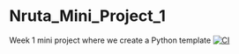 # Nruta_Mini_Project_1
Week 1 mini project where we create a Python template
[![CI](https://github.com/nogibjj/Nruta_Mini_Project_1/actions/workflows/hello.yml/badge.svg)](https://github.com/nogibjj/Nruta_Mini_Project_1/actions/workflows/hello.yml)
